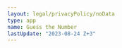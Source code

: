 ```yaml
---
layout: legal/privacyPolicy/noData
type: app
name: Guess the Number
lastUpdate: "2023-08-24 Z+3"
---
```


